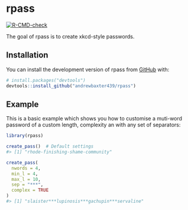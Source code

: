 
<!-- README.md is generated from README.Rmd. Please edit that file -->

# rpass

<!-- badges: start -->

[![R-CMD-check](https://github.com/andrewbaxter439/rpass/actions/workflows/R-CMD-check.yaml/badge.svg)](https://github.com/andrewbaxter439/rpass/actions/workflows/R-CMD-check.yaml)
<!-- badges: end -->

The goal of rpass is to create xkcd-style passwords.

## Installation

You can install the development version of rpass from
[GitHub](https://github.com/) with:

``` r
# install.packages("devtools")
devtools::install_github("andrewbaxter439/rpass")
```

## Example

This is a basic example which shows you how to customise a muti-word
password of a custom length, complexity an with any set of separators:

``` r
library(rpass)

create_pass()  # Default settings
#> [1] "rhode-finishing-shame-community"

create_pass(
  nwords = 4,
  min_l = 4,
  max_l = 10,
  sep = "***",
  complex = TRUE
)
#> [1] "slaister***lupinosis***gachupin***servaline"
```
